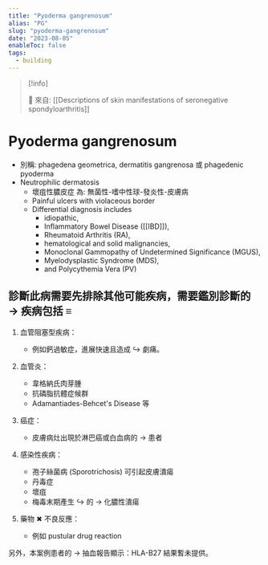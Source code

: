 ```yaml
---
title: "Pyoderma gangrenosum"
alias: "PG"
slug: "pyoderma-gangrenosum"
date: "2023-08-05"
enableToc: false
tags:
  - building
---
```


> [!info]
>
> 🌱 來自: [[Descriptions of skin manifestations of seronegative spondyloarthritis]]

# Pyoderma gangrenosum

- 別稱: phagedena geometrica, dermatitis gangrenosa 或 phagedenic pyoderma
- Neutrophilic dermatosis
  - 壞疽性膿皮症 為: 無菌性-嗜中性球-發炎性-皮膚病
  - Painful ulcers with violaceous border
  - Differential diagnosis includes
    - idiopathic,
    - Inflammatory Bowel Disease ([[IBD]]),
    - Rheumatoid Arthritis (RA),
    - hematological and solid malignancies,
    - Monoclonal Gammopathy of Undetermined Significance (MGUS),
    - Myelodysplastic Syndrome (MDS),
    - and Polycythemia Vera (PV)

## 診斷此病需要先排除其他可能疾病，需要鑑別診斷的 → 疾病包括 ≡

1. 血管阻塞型疾病：

   - 例如鈣過敏症，進展快速且造成 ↪ 劇痛。

2. 血管炎：

   - 韋格納氏肉芽腫
   - 抗磷脂抗體症候群
   - Adamantiades-Behcet's Disease 等

3. 癌症：

   - 皮膚病灶出現於淋巴癌或白血病的 → 患者

4. 感染性疾病：

   - 孢子絲菌病 (Sporotrichosis) 可引起皮膚潰瘍
   - 丹毒症
   - 壞疽
   - 梅毒末期產生 ↪ 的 → 化膿性潰瘍

5. 藥物 ✖ 不良反應：
   - 例如 pustular drug reaction

另外，本案例患者的 → 抽血報告顯示：HLA-B27 結果暫未提供。
